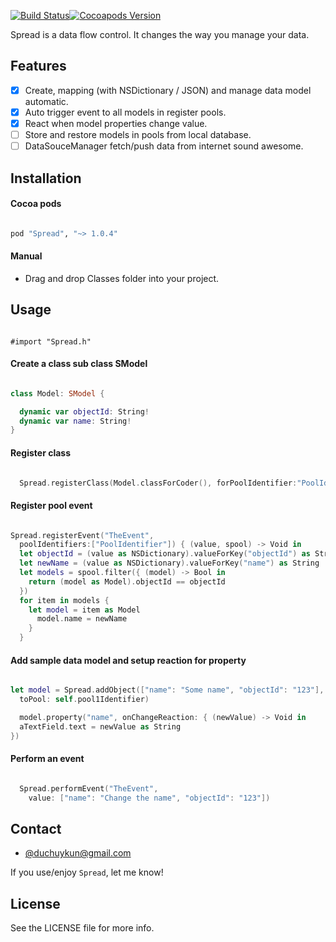 [![Build Status](https://travis-ci.org/huyphams/Spread.svg)](https://travis-ci.org/huyphams/Spread)[![Cocoapods Version](https://cocoapod-badges.herokuapp.com/v/Spread/badge.png)](http://cocoapods.org/?q=spread)


Spread is a data flow control. It changes the way you manage your data.

## Features

- [x] Create, mapping (with NSDictionary / JSON) and manage data model automatic.
- [x] Auto trigger event to all models in register pools.
- [x] React when model properties change value.
- [ ] Store and restore models in pools from local database.
- [ ] DataSouceManager fetch/push data from internet sound awesome.

## Installation

#### Cocoa pods

```ruby

pod "Spread", "~> 1.0.4"

```

#### Manual

 - Drag and drop Classes folder into your project.

## Usage

```objc

#import "Spread.h"

```

#### Create a class sub class SModel

```swift

class Model: SModel {

  dynamic var objectId: String!
  dynamic var name: String!
}

```
#### Register class

```swift

  Spread.registerClass(Model.classForCoder(), forPoolIdentifier:"PoolIdentifier")

```

#### Register pool event

```swift

Spread.registerEvent("TheEvent",
  poolIdentifiers:["PoolIdentifier"]) { (value, spool) -> Void in
  let objectId = (value as NSDictionary).valueForKey("objectId") as String
  let newName = (value as NSDictionary).valueForKey("name") as String
  let models = spool.filter({ (model) -> Bool in
    return (model as Model).objectId == objectId
  })
  for item in models {
    let model = item as Model
      model.name = newName
    }
  }

```

#### Add sample data model and setup reaction for property

```swift

let model = Spread.addObject(["name": "Some name", "objectId": "123"],
  toPool: self.pool1Identifier)

  model.property("name", onChangeReaction: { (newValue) -> Void in
  aTextField.text = newValue as String
})

```

#### Perform an event

```swift

  Spread.performEvent("TheEvent",
    value: ["name": "Change the name", "objectId": "123"])

```

## Contact

- [@duchuykun@gmail.com](http://facebook.com/huyphams)

If you use/enjoy `Spread`, let me know!

## License

See the LICENSE file for more info.

